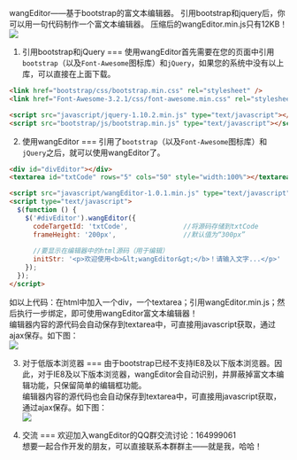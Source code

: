wangEditor——基于bootstrap的富文本编辑器。
引用bootstrap和jquery后，你可以用一句代码制作一个富文本编辑器。
压缩后的wangEditor.min.js只有12KB！<br/>
![](http://images.cnitblog.com/blog/138012/201411/121541234601981.png)  

1. 引用bootstrap和jQuery
===
使用wangEditor首先需要在您的页面中引用`bootstrap`（以及`Font-Awesome`图标库）和`jQuery`，如果您的系统中没有以上库，可以直接在上面下载。
```html
<link href="bootstrap/css/bootstrap.min.css" rel="stylesheet" />
<link href="Font-Awesome-3.2.1/css/font-awesome.min.css" rel="stylesheet" />

<script src="javascript/jquery-1.10.2.min.js" type="text/javascript"></script>
<script src="bootstrap/js/bootstrap.min.js" type="text/javascript"></script>
```

2. 使用wangEditor
===
引用了`bootstrap`（以及`Font-Awesome`图标库）和`jQuery`之后，就可以使用wangEditor了。<br/>
```html
<div id="divEditor"></div>
<textarea id="txtCode" rows="5" cols="50" style="width:100%"></textarea>

<script src="javascript/wangEditor-1.0.1.min.js" type="text/javascript"></script>
<script type="text/javascript">
  $(function () {
    $('#divEditor').wangEditor({
      codeTargetId: 'txtCode',              //将源码存储到txtCode
      frameHeight: '200px',                 //默认值为“300px”
      
      //要显示在编辑器中的html源码（用于编辑）
      initStr: '<p>欢迎使用<b>&lt;wangEditor&gt;</b>！请输入文字...</p>'  
    });
  });
</script>
```
如以上代码：在html中加入一个div，一个textarea；引用wangEditor.min.js；然后执行一步绑定，即可使用wangEditor富文本编辑器！<br/>
编辑器内容的源代码会自动保存到textarea中，可直接用javascript获取，通过ajax保存。如下图：<br/>
![](http://images.cnitblog.com/blog/138012/201411/121541483504785.png)

3. 对于低版本浏览器
===
由于bootstrap已经不支持IE8及以下版本浏览器。因此，对于IE8及以下版本浏览器，wangEditor会自动识别，并屏蔽掉富文本编辑功能，只保留简单的编辑框功能。<br/>
编辑器内容的源代码也会自动保存到textarea中，可直接用javascript获取，通过ajax保存。如下图：<br/>
![](http://images.cnitblog.com/blog/138012/201411/102058247884176.png)

4. 交流
===
欢迎加入wangEditor的QQ群交流讨论：164999061<br/>
想要一起合作开发的朋友，可以直接联系本群群主——就是我，哈哈！
